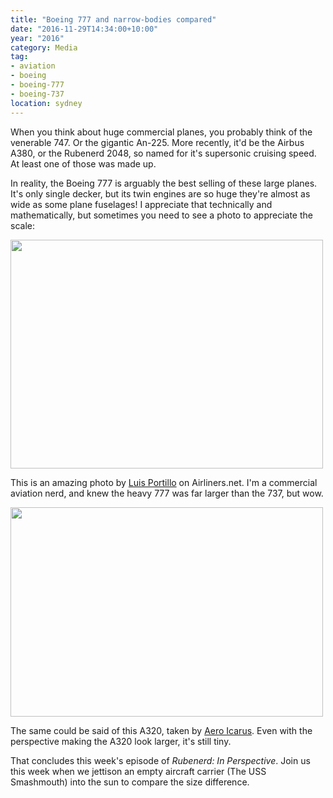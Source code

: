 ```yaml
---
title: "Boeing 777 and narrow-bodies compared"
date: "2016-11-29T14:34:00+10:00"
year: "2016"
category: Media
tag:
- aviation
- boeing
- boeing-777
- boeing-737
location: sydney
---
```

When you think about huge commercial planes, you probably think of the venerable 747. Or the gigantic An-225. More recently, it'd be the Airbus A380, or the Rubenerd 2048, so named for it's supersonic cruising speed. At least one of those was made up.

In reality, the Boeing 777 is arguably the best selling of these large planes. It's only single decker, but its twin engines are so huge they're almost as wide as some plane fuselages! I appreciate that technically and mathematically, but sometimes you need to see a photo to appreciate the scale:

<p><img src="https://rubenerd.com/files/2016/luisportillo-777737.jpg" alt="" srcset="https://rubenerd.com/files/2016/luisportillo-777737.jpg 1x, https://rubenerd.com/files/2016/luisportillo-777737@2x.jpg 2x" style="width:500px; height:366px" /></p>

This is an amazing photo by [Luis Portillo] on Airliners.net. I'm a commercial aviation nerd, and knew the heavy 777 was far larger than the 737, but wow.

<p><img src="https://rubenerd.com/files/2016/aero-icarus-777-a320.jpg" alt="" srcset="https://rubenerd.com/files/2016/aero-icarus-777-a320.jpg 1x, https://rubenerd.com/files/2016/aero-icarus-777-a320@2x.jpg 2x" style="width:500px; height:335px" /></p>

The same could be said of this A320, taken by [Aero Icarus]. Even with the perspective making the A320 look larger, it's still tiny.

[Luis Portillo]: http://www.airliners.net/photo/Cathay-Pacific-Airways/Boeing-777-367-ER/4088955/L
[Aero Icarus]: https://commons.wikimedia.org/wiki/File:British_Airways_Airbus_A320-232;_G-EUUC@LHR;05.06.2010_576bl_(4688938278).jpg

That concludes this week's episode of *Rubenerd: In Perspective*. Join us this week when we jettison an empty aircraft carrier (The USS Smashmouth) into the sun to compare the size difference.

